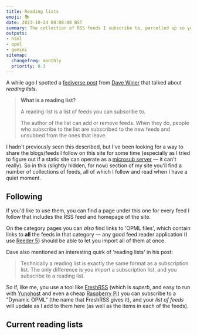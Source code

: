 ```yaml
---
title: Reading lists
emoji: 📚
date: 2023-10-24 08:08:08 BST
summary: The collection of RSS feeds I subscribe to, parcelled up so you can subscribe easily too.
outputs:
- html
- opml
- gemini
sitemap:
  changefreq: monthly
  priority: 0.3
---
```

A while ago I spotted a [fediverse post](https://social.masto.land/@dave/111273568591273761) from [Dave Winer](http://scripting.com/?tab=about) that talked about _reading lists_.

> **What is a reading list?**
>
> A reading list is a list of feeds you can subscribe to.
>
> The author of the list can add or remove feeds. When they do, people who subscribe to the list are subscribed to the new feeds and unsubbed from the ones that leave.

I hadn't previously seen this described, but I've been looking for a way to share the blogs/feeds I follow on this site for some time (especially as I tried to figure out if a static site can operate as a [microsub server](https://indieweb.org/Microsub#IndieWeb_Examples) — it can't really). So in this (slightly hidden, for now) section of my site you'll find a number of collections of feeds, all of which I follow and read when I have a quiet moment.

## Following

If you'd like to use them, you can find a page under this one for every feed I follow that includes the RSS feed and homepage of the site.

On the category pages you can _also_ find links to 'OPML files', which contain links to **all** the feeds in that category — any good feed reader application (I use [Reeder 5](https://www.reederapp.com/)) should be able to let you import all of them at once.

Dave also mentioned an interesting quirk of 'reading lists' in his post:

> Technically a reading list is exactly the same format as a subscription list. The only difference is you import a subscription list, and you subscribe to a reading list.

So if, like me, you use a tool like [FreshRSS](https://www.freshrss.org/) (which is _superb_, and easy to run with [Yunohost](https://yunohost.org/) and even a cheap [Raspberry Pi](https://www.raspberrypi.com/)) you can subscribe to a "Dynamic OPML" (the name that FreshRSS gives it), and your _list of feeds_ will update as I add to them here (as well as the items in each of the feeds).

## Current reading lists
